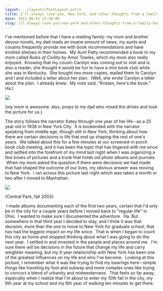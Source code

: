 ```yaml
---
layout: ../layouts/PostLayout.astro
title: I'll always love you, New York, and other thoughts from a family book club.
date: 2012-08-01 17:58:00
slug: ill-always-love-you-new-york-and-other-thoughts-from-a-family-book-club
---
```


I've mentioned before that I have a reading family: my mom and brother devour novels, my dad reads an insane amount of news, my aunts and cousins frequently provide me with book recommendations and have kindred shelves in their homes.  My Aunt Patty recommended a book to my mom called _Rules of Civility_ by Amor Towles, which my mom also really enjoyed.  Knowing that my cousin Carolyn was coming out to visit and is also a reader, she thought it would be fun to have a mini book club while she was in Kentucky.  She bought two more copies, mailed them to Carolyn and I and included a letter about her plan.  (Well, she wrote Carolyn a letter about the plan.  I already knew.  My note said, "Kristen, here's the book." Ha.)  

[![](http://1.bp.blogspot.com/-JJwRom_bG-4/UBFr2dhTvKI/AAAAAAAAAtU/hSfFxhcmL6c/s320/IMG_6318.JPG)](http://1.bp.blogspot.com/-JJwRom_bG-4/UBFr2dhTvKI/AAAAAAAAAtU/hSfFxhcmL6c/s1600/IMG_6318.JPG)

{my mom is awesome. also, props to my dad who mixed the drinks and took the picture for us.}

  
  
The story follows the narrator Katey through one year of her life--as a 25 year old in 1938 in New York City.  It is bookended with the narrator speaking from middle age, though still in New York, thinking about how there are certain decisions in life that end up shaping the rest of one's years.  We talked about this for a few minutes at our screened-in porch book club meeting, and it has been the topic that has lingered with me since and settled into the forefront of my mind last night when I was organizing a few boxes of pictures and a trunk that holds old photo albums and journals.  When my mom asked the question if there were decisions we had made that had shaped the outcome of our lives, my obvious answer was moving to New York.  I ran across this picture last night which was taken a month or two after I moved to Manhattan:  
  

[![](http://2.bp.blogspot.com/-k2QkhHe-oRg/UBlnj9PdzHI/AAAAAAAAAto/AcdRLPAyWj8/s320/IMAG0726.jpg)](http://2.bp.blogspot.com/-k2QkhHe-oRg/UBlnj9PdzHI/AAAAAAAAAto/AcdRLPAyWj8/s1600/IMAG0726.jpg)

{Central Park, fall 2003}

  
  
  
  
  
  
  
  
  
  
  
  
  
  
  
  
 I made albums documenting each of the first two years, certain that I'd only be in the city for a couple years before I moved back to "regular life" in Ohio.  I wanted to make sure I documented the adventure.  Ha. But somewhere in that third year I decided to stay, and I think it was that decision, more than the one to move to New York for graduate school, that has had the biggest impact on my life since.  That is when I began to count this city as home and stopped thinking about what I was going to do the next year.  I settled in and invested in the people and places around me.  I'm sure there will be decisions in the future that change my life and carry weightier meaning, but my 9 year relationship with New York has been one of the greatest influences on my life and who I've become.  Looking at this picture, I remember what it was like trying to find my bearings here--simple things like traveling by foot and subway and more complex ones like trying to concoct a blend of urbanity and midwesterness.  That feels so far away, especially when I realize that I'm about to enter my 10th fall in the city, my 9th year at my school and my 6th year of walking ten minutes to get there.